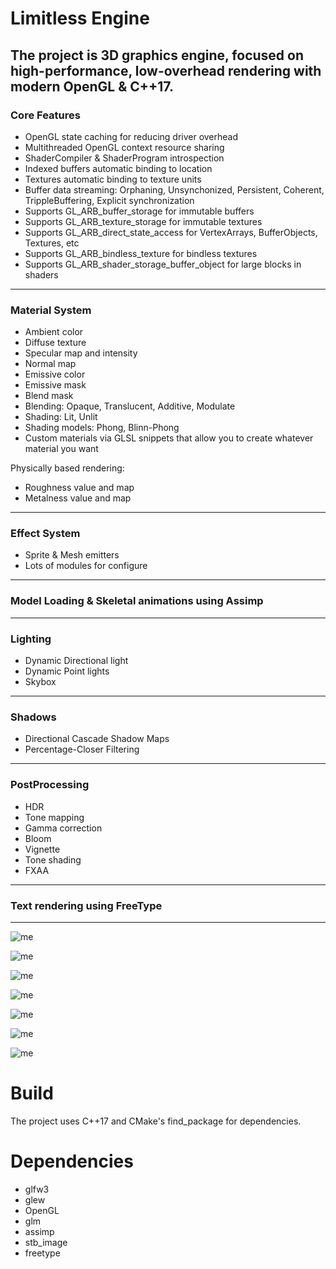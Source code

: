 # Limitless Engine

## The project is 3D graphics engine, focused on high-performance, low-overhead rendering with modern OpenGL & C++17.

### Core Features
- OpenGL state caching for reducing driver overhead 
- Multithreaded OpenGL context resource sharing
- ShaderCompiler & ShaderProgram introspection
- Indexed buffers automatic binding to location
- Textures automatic binding to texture units
- Buffer data streaming: Orphaning, Unsynchonized, Persistent, Coherent, TrippleBuffering, Explicit synchronization
- Supports GL_ARB_buffer_storage for immutable buffers
- Supports GL_ARB_texture_storage for immutable textures
- Supports GL_ARB_direct_state_access for VertexArrays, BufferObjects, Textures, etc
- Supports GL_ARB_bindless_texture for bindless textures
- Supports GL_ARB_shader_storage_buffer_object for large blocks in shaders

---

### Material System
  - Ambient color
  - Diffuse texture
  - Specular map and intensity
  - Normal map
  - Emissive color
  - Emissive mask
  - Blend mask
  - Blending: Opaque, Translucent, Additive, Modulate
  - Shading: Lit, Unlit
  - Shading models: Phong, Blinn-Phong
  - Custom materials via GLSL snippets that allow you to create whatever material you want
  
  Physically based rendering:
  
  - Roughness value and map
  - Metalness value and map

---

### Effect System
  - Sprite & Mesh emitters
  - Lots of modules for configure
    
---

### Model Loading & Skeletal animations using Assimp

---

### Lighting 
  - Dynamic Directional light
  - Dynamic Point lights
  - Skybox

---

### Shadows
  - Directional Cascade Shadow Maps
  - Percentage-Closer Filtering

---

### PostProcessing
  - HDR
  - Tone mapping
  - Gamma correction
  - Bloom
  - Vignette
  - Tone shading
  - FXAA

---

### Text rendering using FreeType

---
  
![me](screenshots/materials.png)

![me](screenshots/effect.png)

![me](screenshots/full.png)

![me](screenshots/model_loader.gif)

![me](screenshots/tone_shading.png)

![me](screenshots/sponza.png)

![me](screenshots/warlocks.png)

# Build
The project uses C++17 and CMake's find_package for dependencies.

# Dependencies
- glfw3
- glew
- OpenGL
- glm
- assimp
- stb_image
- freetype
